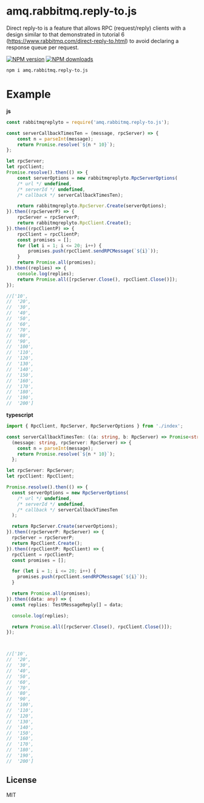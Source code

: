 # amq.rabbitmq.reply-to.js
Direct reply-to is a feature that allows RPC (request/reply) clients with a design similar to that demonstrated in tutorial 6 (https://www.rabbitmq.com/direct-reply-to.html) to avoid declaring a response queue per request.


[![NPM version][npm-image]][npm-url]
[![NPM downloads][downloads-image]][downloads-url]

```
npm i amq.rabbitmq.reply-to.js
```

# Example

**js**
```js
const rabbitmqreplyto = require('amq.rabbitmq.reply-to.js');

const serverCallbackTimesTen = (message, rpcServer) => {
    const n = parseInt(message);
    return Promise.resolve(`${n * 10}`);
};

let rpcServer;
let rpcClient;
Promise.resolve().then(() => {
    const serverOptions = new rabbitmqreplyto.RpcServerOptions(
    /* url */ undefined, 
    /* serverId */ undefined, 
    /* callback */ serverCallbackTimesTen);

    return rabbitmqreplyto.RpcServer.Create(serverOptions);
}).then((rpcServerP) => {
    rpcServer = rpcServerP;
    return rabbitmqreplyto.RpcClient.Create();
}).then((rpcClientP) => {
    rpcClient = rpcClientP;
    const promises = [];
    for (let i = 1; i <= 20; i++) {
        promises.push(rpcClient.sendRPCMessage(`${i}`));
    }
    return Promise.all(promises);
}).then((replies) => {
    console.log(replies);
    return Promise.all([rpcServer.Close(), rpcClient.Close()]);
});

//['10',
//  '20',
//  '30',
//  '40',
//  '50',
//  '60',
//  '70',
//  '80',
//  '90',
//  '100',
//  '110',
//  '120',
//  '130',
//  '140',
//  '150',
//  '160',
//  '170',
//  '180',
//  '190',
//  '200']

```

**typescript**
```ts
import { RpcClient, RpcServer, RpcServerOptions } from './index';

const serverCallbackTimesTen: ((a: string, b: RpcServer) => Promise<string>) =
  (message: string, rpcServer: RpcServer) => {
    const n = parseInt(message);
    return Promise.resolve(`${n * 10}`);
  };

let rpcServer: RpcServer;
let rpcClient: RpcClient;

Promise.resolve().then(() => {
  const serverOptions = new RpcServerOptions(
    /* url */ undefined,
    /* serverId */ undefined,
    /* callback */ serverCallbackTimesTen
  );

  return RpcServer.Create(serverOptions);
}).then((rpcServerP: RpcServer) => {
  rpcServer = rpcServerP;
  return RpcClient.Create();
}).then((rpcClientP: RpcClient) => {
  rpcClient = rpcClientP;
  const promises = [];

  for (let i = 1; i <= 20; i++) {        
    promises.push(rpcClient.sendRPCMessage(`${i}`));
  }

  return Promise.all(promises);
}).then((data: any) => {
  const replies: TestMessageReply[] = data;

  console.log(replies);

  return Promise.all([rpcServer.Close(), rpcClient.Close()]);
});



//['10',
//  '20',
//  '30',
//  '40',
//  '50',
//  '60',
//  '70',
//  '80',
//  '90',
//  '100',
//  '110',
//  '120',
//  '130',
//  '140',
//  '150',
//  '160',
//  '170',
//  '180',
//  '190',
//  '200']

```




## License

MIT

[npm-image]: https://img.shields.io/npm/v/amq.rabbitmq.reply-to.js.svg?style=flat
[npm-url]: https://npmjs.org/package/amq.rabbitmq.reply-to.js
[downloads-image]: https://img.shields.io/npm/dm/amq.rabbitmq.reply-to.js.svg?style=flat
[downloads-url]: https://npmjs.org/package/amq.rabbitmq.reply-to.js
